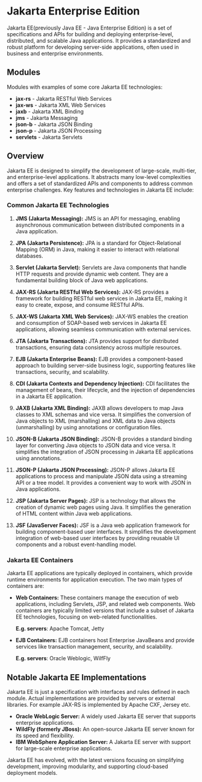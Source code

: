 # Jakarta Enterprise Edition

Jakarta EE(previously Java EE - Java Enterprise Edition) is a set of specifications and APIs for building and deploying
enterprise-level, distributed, and scalable Java applications. It provides a standardized and robust platform for
developing server-side applications, often used in business and enterprise environments.

## Modules

Modules with examples of some core Jakarta EE technologies:

- **jax-rs** - Jakarta RESTful Web Services
- **jax-ws** - Jakarta XML Web Services
- **jaxb** - Jakarta XML Binding
- **jms** - Jakarta Messaging
- **json-b** - Jakarta JSON Binding
- **json-p** - Jakarta JSON Processing
- **servlets** - Jakarta Servlets

## Overview

Jakarta EE is designed to simplify the development of large-scale, multi-tier, and enterprise-level applications. It
abstracts many low-level complexities and offers a set of standardized APIs and components to address common enterprise
challenges. Key features and technologies in Jakarta EE include:

### Common Jakarta EE Technologies

1. **JMS (Jakarta Messaging):** JMS is an API for messaging, enabling asynchronous communication between distributed
   components in a Java application.


2. **JPA (Jakarta Persistence):** JPA is a standard for Object-Relational Mapping (ORM) in Java, making it easier to
   interact with relational databases.


3. **Servlet (Jakarta Servlet):** Servlets are Java components that handle HTTP requests and provide dynamic web
   content. They are a fundamental building block of Java web applications.


4. **JAX-RS (Jakarta RESTful Web Services):** JAX-RS provides a framework for building RESTful web services in Jakarta
   EE, making it easy to create, expose, and consume RESTful APIs.


5. **JAX-WS (Jakarta XML Web Services):** JAX-WS enables the creation and consumption of SOAP-based web services in
   Jakarta EE applications, allowing seamless communication with external services.


6. **JTA (Jakarta Transactions):** JTA provides support for distributed transactions, ensuring data consistency across
   multiple resources.


7. **EJB (Jakarta Enterprise Beans):** EJB provides a component-based approach to building server-side business logic,
   supporting features like transactions, security, and scalability.


8. **CDI (Jakarta Contexts and Dependency Injection):** CDI facilitates the management of beans, their lifecycle, and
   the injection of dependencies in a Jakarta EE application.


9. **JAXB (Jakarta XML Binding):** JAXB allows developers to map Java classes to XML schemas and vice versa. It
   simplifies the conversion of Java objects to XML (marshalling) and XML data to Java objects (unmarshalling) by using
   annotations or configuration files.


10. **JSON-B (Jakarta JSON Binding):** JSON-B provides a standard binding layer for converting Java objects to JSON data
    and vice versa. It simplifies the integration of JSON processing in Jakarta EE applications using annotations.


11. **JSON-P (Jakarta JSON Processing):** JSON-P allows Jakarta EE applications to process and manipulate JSON data
    using a streaming API or a tree model. It provides a convenient way to work with JSON in Java applications.


12. **JSP (Jakarta Server Pages):** JSP is a technology that allows the creation of dynamic web pages using Java. It
    simplifies the generation of HTML content within Java web applications.


13. **JSF (JavaServer Faces):** JSF is a Java web application framework for building component-based user interfaces. It
    simplifies the development integration of web-based user interfaces by providing reusable UI components and a robust
    event-handling model.

### Jakarta EE Containers

Jakarta EE applications are typically deployed in containers, which provide runtime environments for application
execution.
The two main types of containers are:

- **Web Containers:** These containers manage the execution of web applications, including Servlets, JSP, and related
  web components. Web containers are typically limited versions that include a subset of Jakarta EE technologies,
  focusing
  on web-related functionalities.

  **E.g. servers**: Apache Tomcat, Jetty


- **EJB Containers:** EJB containers host Enterprise JavaBeans and provide services like transaction management,
  security, and scalability.

  **E.g. servers**: Oracle Weblogic, WilfFly

## Notable Jakarta EE Implementations

Jakarta EE is just a specification with interfaces and rules defined in each module. Actual implementations are
provided by servers or external libraries. For example JAX-RS is implemented by Apache CXF, Jersey etc.

- **Oracle WebLogic Server:** A widely used Jakarta EE server that supports enterprise applications.
- **WildFly (formerly JBoss):** An open-source Jakarta EE server known for its speed and flexibility.
- **IBM WebSphere Application Server:** A Jakarta EE server with support for large-scale enterprise applications.

Jakarta EE has evolved, with the latest versions focusing on simplifying development, improving modularity, and
supporting
cloud-based deployment models.
